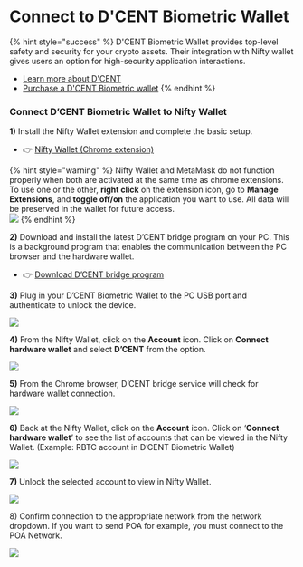 # Connect to D'CENT Biometric Wallet

{% hint style="success" %}
D'CENT Biometric Wallet provides top-level safety and security for your crypto assets. Their integration with Nifty wallet gives users an option for high-security application interactions.

* [Learn more about D'CENT](https://dcentwallet.com/)
* [Purchase a D'CENT Biometric wallet](https://dcentwallet.com/shop)
{% endhint %}

### Connect D’CENT Biometric Wallet to Nifty Wallet <a id="b3fa"></a>

**1\)** Install the Nifty Wallet extension and complete the basic setup. 

* 👉 [Nifty Wallet \(Chrome extension\)](https://chrome.google.com/webstore/detail/nifty-wallet/jbdaocneiiinmjbjlgalhcelgbejmnid)​

{% hint style="warning" %}
Nifty Wallet and MetaMask do not function properly when both are activated at the same time as chrome extensions. To use one or the other, **right click** on the extension icon, go to **Manage Extensions**, and **toggle off/on** the application you want to use. All data will be preserved in the wallet for future access.  
![](https://miro.medium.com/max/700/1*oDCcukP6k9tHgFVb9JZiDA.png)
{% endhint %}

**2\)** Download and install the latest D’CENT bridge program on your PC. This is a background program that enables the communication between the PC browser and the hardware wallet. 

* 👉 [Download D’CENT bridge program](https://bridge.dcentwallet.com/v2/download)​

**3\)** Plug in your D’CENT Biometric Wallet to the PC USB port and authenticate to unlock the device.

![](https://miro.medium.com/max/700/1*xJjQuZwJ-u8LxuFKs4cvSw.png)

**4\)** From the Nifty Wallet, click on the **Account** icon. Click on **Connect hardware wallet** and select **D’CENT** from the option.

![](https://miro.medium.com/max/700/1*9dAi-uQ72c0XNxRUtRGw6g.png)

**5\)** From the Chrome browser, D’CENT bridge service will check for hardware wallet connection.

![](https://miro.medium.com/max/700/1*wP-F_fgqUI8ytyLbckhb7w.png)

**6\)** Back at the Nifty Wallet, click on the **Account** icon. Click on ‘**Connect hardware wallet**’ to see the list of accounts that can be viewed in the Nifty Wallet. \(Example: RBTC account in D’CENT Biometric Wallet\)

![](https://miro.medium.com/max/700/1*2S3toWL57EeaTSN_kMgyNw.png)

**7\)** Unlock the selected account to view in Nifty Wallet.  


![](https://miro.medium.com/max/700/1*tXd_kKpuOBtaHhjoC9zaTw.png)

8\) Confirm connection to the appropriate network from the network dropdown. If you want to send POA for example, you must connect to the POA Network.

![](../../.gitbook/assets/change_network_1.png)

